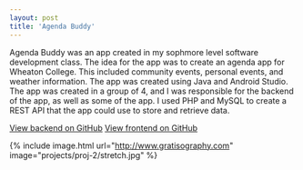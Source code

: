 ```yaml
---
layout: post
title: 'Agenda Buddy'
---
```


Agenda Buddy was an app created in my sophmore level software development class. The idea for the app was to create an agenda app for Wheaton College. This included community events, personal events, and weather information. The app was created using Java and Android Studio. The app was created in a group of 4, and I was responsible for the backend of the app, as well as some of the app. I used PHP and MySQL to create a REST API that the app could use to store and retrieve data. 

[View backend on GitHub](https://github.com/pricejoshua/AgendaBuddyWeb)
[View frontend on GitHub](https://github.com/tjkwilliams/AgendaBuddy)


{% include image.html url="http://www.gratisography.com" image="projects/proj-2/stretch.jpg" %}
